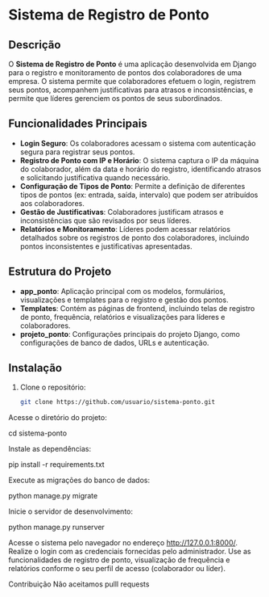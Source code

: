 # Sistema de Registro de Ponto

## Descrição

O **Sistema de Registro de Ponto** é uma aplicação desenvolvida em Django para o registro e monitoramento de pontos dos colaboradores de uma empresa. O sistema permite que colaboradores efetuem o login, registrem seus pontos, acompanhem justificativas para atrasos e inconsistências, e permite que líderes gerenciem os pontos de seus subordinados.

## Funcionalidades Principais

- **Login Seguro**: Os colaboradores acessam o sistema com autenticação segura para registrar seus pontos.
- **Registro de Ponto com IP e Horário**: O sistema captura o IP da máquina do colaborador, além da data e horário do registro, identificando atrasos e solicitando justificativa quando necessário.
- **Configuração de Tipos de Ponto**: Permite a definição de diferentes tipos de pontos (ex: entrada, saída, intervalo) que podem ser atribuídos aos colaboradores.
- **Gestão de Justificativas**: Colaboradores justificam atrasos e inconsistências que são revisados por seus líderes.
- **Relatórios e Monitoramento**: Líderes podem acessar relatórios detalhados sobre os registros de ponto dos colaboradores, incluindo pontos inconsistentes e justificativas apresentadas.

## Estrutura do Projeto

- **app_ponto**: Aplicação principal com os modelos, formulários, visualizações e templates para o registro e gestão dos pontos.
- **Templates**: Contém as páginas de frontend, incluindo telas de registro de ponto, frequência, relatórios e visualizações para líderes e colaboradores.
- **projeto_ponto**: Configurações principais do projeto Django, como configurações de banco de dados, URLs e autenticação.

## Instalação

1. Clone o repositório:
   ```bash
   git clone https://github.com/usuario/sistema-ponto.git

Acesse o diretório do projeto:

cd sistema-ponto

Instale as dependências:

pip install -r requirements.txt

Execute as migrações do banco de dados:

python manage.py migrate

Inicie o servidor de desenvolvimento:

python manage.py runserver


Acesse o sistema pelo navegador no endereço http://127.0.0.1:8000/.
Realize o login com as credenciais fornecidas pelo administrador.
Use as funcionalidades de registro de ponto, visualização de frequência e relatórios conforme o seu perfil de acesso (colaborador ou líder).

Contribuição
Não aceitamos pulll requests 

